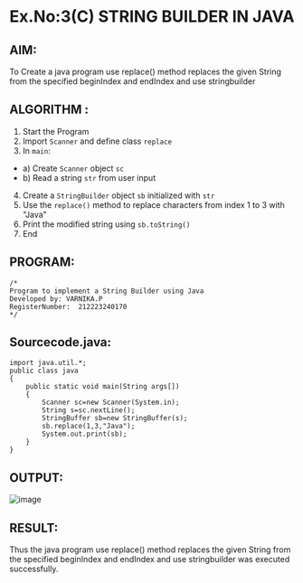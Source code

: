 # Ex.No:3(C)    STRING BUILDER IN JAVA

## AIM:
To Create a java program use replace() method replaces the given String from the specified beginIndex and endIndex and use stringbuilder

## ALGORITHM :
1.  Start the Program
2.	Import `Scanner` and define class `replace`
3.	In `main`:
-	a) Create `Scanner` object `sc`
-	b) Read a string `str` from user input
4.	Create a `StringBuilder` object `sb` initialized with `str`
5.	Use the `replace()` method to replace characters from index 1 to 3 with "Java"
6.	Print the modified string using `sb.toString()`
7.	End






## PROGRAM:
 ```
/*
Program to implement a String Builder using Java
Developed by: VARNIKA.P
RegisterNumber:  212223240170
*/
```

## Sourcecode.java:

```
import java.util.*;
public class java
{
    public static void main(String args[])
    {
        Scanner sc=new Scanner(System.in);
        String s=sc.nextLine();
        StringBuffer sb=new StringBuffer(s);
        sb.replace(1,3,"Java");
        System.out.print(sb);
    }
}
```



## OUTPUT:

![image](https://github.com/user-attachments/assets/3cab1c73-ab95-4312-8c2e-ddb49b064b61)


## RESULT:
Thus the java program use replace() method replaces the given String from the specified beginIndex and endIndex and use stringbuilder was executed successfully.



